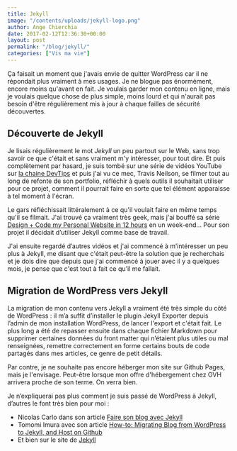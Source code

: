 ```yaml
---
title: Jekyll
image: "/contents/uploads/jekyll-logo.png"
author: Ange Chierchia
date: 2017-02-12T12:36:30+00:00
layout: post
permalink: "/blog/jekyll/"
categories: ["Vis ma vie"]
---
```


Ça faisait un moment que j'avais envie de quitter WordPress car il ne répondait plus vraiment à mes usages. Je ne blogue pas énormément, encore moins qu'avant en fait.  Je voulais garder mon contenu en ligne, mais je voulais quelque chose de plus simple, moins lourd et qui n'aurait pas besoin d'être régulièrement mis à jour à chaque failles de sécurité découvertes.

<!--more-->

## Découverte de Jekyll

Je lisais régulièrement le mot *Jekyll* un peu partout sur le Web, sans trop savoir ce que c'était et sans vraiment m'y intéresser, pour tout dire. Et puis complètement par hasard, je suis tombé sur une série de vidéos YouTube sur [la chaine DevTips](https://www.youtube.com/user/DevTipsForDesigners) et puis j'ai vu ce mec, Travis Neilson, se filmer tout au long de refonte de son portfolio, réfléchir à quels outils il souhaitait utiliser pour ce projet, comment il pourrait faire en sorte que tel élément apparaisse à tel moment à l'écran.

Le gars réfléchissait littéralement à ce qu'il voulait faire en même temps qu'il se filmait. J'ai trouvé ça vraiment très geek, mais j'ai bouffé sa série [Design + Code my Personal Website in 12 hours](https://www.youtube.com/playlist?list=PLqGj3iMvMa4KeBN2krBtcO3U90_7SOl-A) en un week-end... Pour son projet il décidait d’utiliser Jekyll comme base de travail.

J'ai ensuite regardé d’autres vidéos et j'ai commencé à m’intéresser un peu plus à Jekyll, me disant que c'était peut-être la solution que je recherchais et je dois dire que depuis que j'ai commencé à jouer avec il y a quelques mois, je pense que c'est tout à fait ce qu’il me fallait.

## Migration de WordPress vers Jekyll

La migration de mon contenu vers Jekyll a vraiment été très simple du côté de WordPress : il m’a suffit d’installer le plugin Jekyll Exporter depuis l’admin de mon installation WordPress, de lancer l'export et c'était fait. Le plus long a été de repasser ensuite dans chaque fichier Markdown pour supprimer certaines données du front matter qui n’étaient plus utiles ou mal renseignées, remettre correctement en forme certains bouts de code partagés dans mes articles, ce genre de petit détails. 

Par contre, je ne souhaite pas encore héberger mon site sur Github Pages, mais je l'envisage. Peut-être lorsque mon offre d'hébergement chez OVH arrivera proche de son terme. On verra bien.

Je n’expliquerai pas plus comment je suis passé de WordPress à Jekyll, d’autres le font très bien pour moi : 

- Nicolas Carlo dans son article [Faire son blog avec Jekyll](http://www.nicoespeon.com/fr/2013/04/faire-son-blog-avec-jekyll/)
- Tomomi Imura avec son article [How-to: Migrating Blog from WordPress to Jekyll, and Host on Github](http://www.girliemac.com/blog/2013/12/27/wordpress-to-jekyll/)
- Et bien sur le site de [Jekyll](https://jekyllrb.com/)
